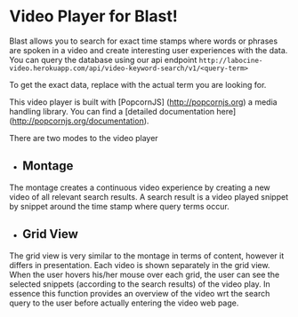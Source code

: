 # Video Player for Blast!

Blast allows you to search for exact time stamps where words or phrases are spoken in a video and create interesting user experiences with the data. You can query the database using our api endpoint ```http://labocine-video.herokuapp.com/api/video-keyword-search/v1/<query-term>```

To get the exact data, replace <query-term> with the actual term you are looking for.

This video player is built with [PopcornJS] (http://popcornjs.org) a media handling library. You can find a [detailed documentation here] (http://popcornjs.org/documentation).

There are two modes to the video player

* ## Montage
The montage creates a continuous video experience by creating a new video of all relevant search results. A search result is a video played snippet by snippet around the time stamp where query terms occur.

* ## Grid View
The grid view is very similar to the montage in terms of content, however it differs in presentation. Each video is shown separately in the grid view. When the user hovers his/her mouse over each grid, the user can see the selected snippets (according to the search results) of the video play. In essence this function provides an overview of the video wrt the search query to the user before actually entering the video web page. 